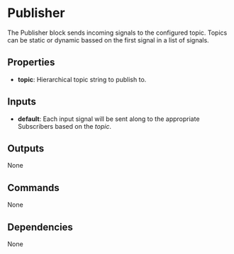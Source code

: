 Publisher
=========
The Publisher block sends incoming signals to the configured topic. Topics can be static or dynamic bassed on the first signal in a list of signals.

Properties
----------
- **topic**: Hierarchical topic string to publish to.

Inputs
------
- **default**: Each input signal will be sent along to the appropriate Subscribers based on the *topic*.

Outputs
-------
None

Commands
--------
None

Dependencies
------------
None